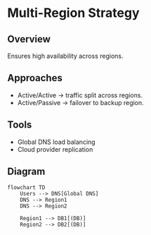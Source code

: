 # Multi-Region Strategy

## Overview
Ensures high availability across regions.

## Approaches
- Active/Active → traffic split across regions.
- Active/Passive → failover to backup region.

## Tools
- Global DNS load balancing
- Cloud provider replication

## Diagram
```mermaid
flowchart TD
    Users --> DNS[Global DNS]
    DNS --> Region1
    DNS --> Region2

    Region1 --> DB1[(DB)]
    Region2 --> DB2[(DB)]
```
